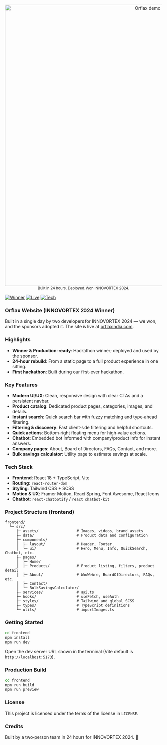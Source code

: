 <p align="center">
  <a href="https://orflaxindia.com">
    <img src="docs/home.webp" alt="Orflax demo" width="900">
  </a><br/>
  <sub>Built in 24 hours. Deployed. Won INNOVORTEX 2024.</sub>
</p>

[![Winner](https://img.shields.io/badge/Hackathon%20Winner-INNOVORTEX%202024-8a2be2)](#)
[![Live](https://img.shields.io/badge/Live-orflaxindia.com-00b894)](https://orflaxindia.com)
[![Tech](https://img.shields.io/badge/React-18-blue)](#)

### Orflax Website (INNOVORTEX 2024 Winner)

Built in a single day by two developers for INNOVORTEX 2024 — we won, and the sponsors adopted it. The site is live at [orflaxindia.com](https://orflaxindia.com).

### Highlights
- **Winner & Production-ready**: Hackathon winner; deployed and used by the sponsor.
- **24‑hour rebuild**: From a static page to a full product experience in one sitting.
- **First hackathon**: Built during our first-ever hackathon.

### Key Features
- **Modern UI/UX**: Clean, responsive design with clear CTAs and a persistent navbar.
- **Product catalog**: Dedicated product pages, categories, images, and details.
- **Instant search**: Quick search bar with fuzzy matching and type‑ahead filtering.
- **Filtering & discovery**: Fast client‑side filtering and helpful shortcuts.
- **Quick actions**: Bottom‑right floating menu for high‑value actions.
- **Chatbot**: Embedded bot informed with company/product info for instant answers.
- **Company pages**: About, Board of Directors, FAQs, Contact, and more.
- **Bulk savings calculator**: Utility page to estimate savings at scale.

### Tech Stack
- **Frontend**: React 18 + TypeScript, Vite
- **Routing**: `react-router-dom`
- **Styling**: Tailwind CSS + SCSS
- **Motion & UX**: Framer Motion, React Spring, Font Awesome, React Icons
- **Chatbot**: `react-chatbotify` / `react-chatbot-kit`

### Project Structure (frontend)
```text
frontend/
  └─ src/
     ├─ assets/                 # Images, videos, brand assets
     ├─ data/                   # Product data and configuration
     ├─ components/
     │  ├─ layout/              # Header, Footer
     │  └─ ui/                  # Hero, Menu, Info, QuickSearch, Chatbot, etc.
     ├─ pages/
     │  ├─ Home/
     │  ├─ Products/            # Product listing, filters, product detail
     │  ├─ About/               # WhoWeAre, BoardOfDirectors, FAQs, etc.
     │  ├─ Contact/
     │  └─ BulkSavingsCalculator/
     ├─ services/               # api.ts
     ├─ hooks/                  # useFetch, useAuth
     ├─ styles/                 # Tailwind and global SCSS
     ├─ types/                  # TypeScript definitions
     └─ utils/                  # importImages.ts
```

### Getting Started
```bash
cd frontend
npm install
npm run dev
```
Open the dev server URL shown in the terminal (Vite default is `http://localhost:5173`).

### Production Build
```bash
cd frontend
npm run build
npm run preview
```

### License
This project is licensed under the terms of the license in `LICENSE`.

### Credits
Built by a two‑person team in 24 hours for INNOVORTEX 2024. 🚀


